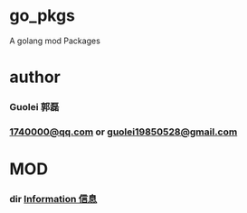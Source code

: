 # go_pkgs
A golang mod Packages
# author
### Guolei 郭磊
### [1740000@qq.com](mailto:1740000@qq.com) or [guolei19850528@gmail.com](mailto:guolei19850528@gmail.com)
# MOD
### dir [Information 信息](https://github.com/guolei19850528/go_pkgs/tree/main/dir)
